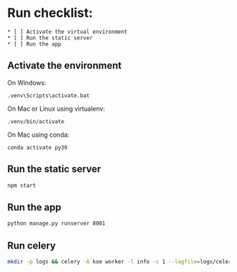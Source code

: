 # Run checklist:
    * [ ] Activate the virtual environment
    * [ ] Run the static server
    * [ ] Run the app

## Activate the environment
On Windows:
```shell
.venv\Scripts\activate.bat
```

On Mac or Linux using virtualenv:
```shell
.venv/bin/activate
```

On Mac using conda:
```shell
conda activate py39
```

## Run the static server
```bash
npm start
```

## Run the app
```bash
python manage.py runserver 8001
```

## Run celery
```bash
mkdir -p logs && celery -A koe worker -l info -c 1 --logfile=logs/celery.log
```
